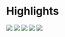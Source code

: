 # Highlights

<img src=https://github.com/kuspark/Highlights/blob/master/AJ.jpg />
<img src=https://github.com/kuspark/Highlights/blob/master/TG.jpg />
<img src=https://github.com/kuspark/Highlights/blob/master/HJ.jpg />
<img src=https://github.com/kuspark/Highlights/blob/master/EO.jpg />
<img src=https://github.com/kuspark/Highlights/blob/master/MT.jpg />

